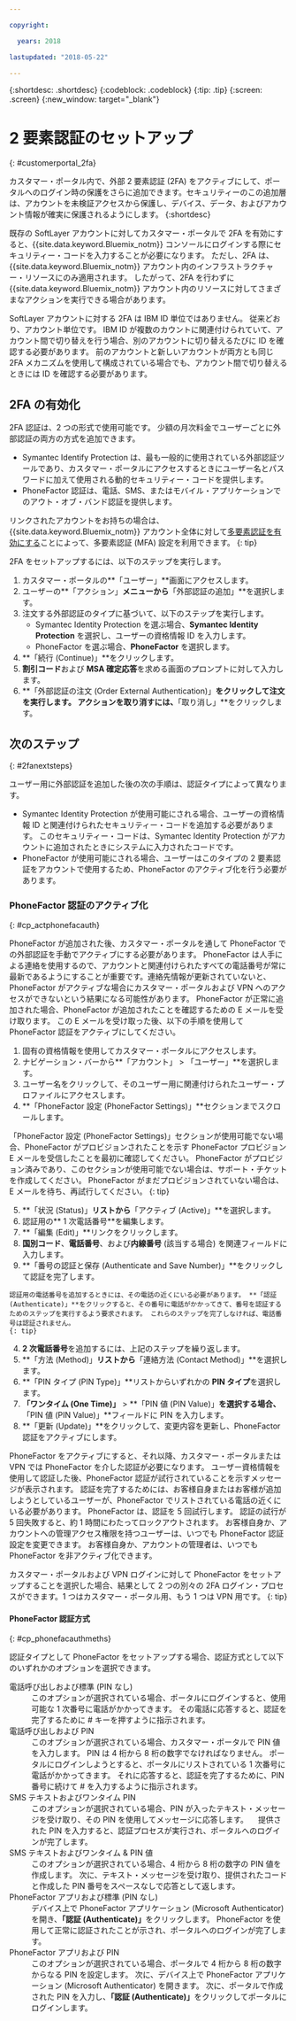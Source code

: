 ```yaml
---

copyright:

  years: 2018

lastupdated: "2018-05-22"

---
```


{:shortdesc: .shortdesc}
{:codeblock: .codeblock}
{:tip: .tip}
{:screen: .screen}
{:new_window: target="_blank"}


# 2 要素認証のセットアップ
{: #customerportal_2fa}

カスタマー・ポータル内で、外部 2 要素認証 (2FA) をアクティブにして、ポータルへのログイン時の保護をさらに追加できます。セキュリティーのこの追加層は、アカウントを未検証アクセスから保護し、デバイス、データ、およびアカウント情報が確実に保護されるようにします。
{:shortdesc}

既存の SoftLayer アカウントに対してカスタマー・ポータルで 2FA を有効にすると、{{site.data.keyword.Bluemix_notm}} コンソールにログインする際にセキュリティー・コードを入力することが必要になります。 ただし、2FA は、{{site.data.keyword.Bluemix_notm}} アカウント内のインフラストラクチャー・リソースにのみ適用されます。 したがって、2FA を行わずに {{site.data.keyword.Bluemix_notm}} アカウント内のリソースに対してさまざまなアクションを実行できる場合があります。

SoftLayer アカウントに対する 2FA は IBM ID 単位ではありません。 従来どおり、アカウント単位です。 IBM ID が複数のカウントに関連付けられていて、アカウント間で切り替えを行う場合、別のアカウントに切り替えるたびに ID を確認する必要があります。 前のアカウントと新しいアカウントが両方とも同じ 2FA メカニズムを使用して構成されている場合でも、アカウント間で切り替えるときには ID を確認する必要があります。

## 2FA の有効化

2FA 認証は、2 つの形式で使用可能です。 少額の月次料金でユーザーごとに外部認証の両方の方式を追加できます。

* Symantec Identify Protection は、最も一般的に使用されている外部認証ツールであり、カスタマー・ポータルにアクセスするときにユーザー名とパスワードに加えて使用される動的セキュリティー・コードを提供します。
* PhoneFactor 認証は、電話、SMS、またはモバイル・アプリケーションでのアウト・オブ・バンド認証を提供します。

 リンクされたアカウントをお持ちの場合は、{{site.data.keyword.Bluemix_notm}} アカウント全体に対して[多要素認証を有効にする](/docs/iam/mfa.html)ことによって、多要素認証 (MFA) 設定を利用できます。
 {: tip}

2FA をセットアップするには、以下のステップを実行します。

1. カスタマー・ポータルの**「ユーザー」**画面にアクセスします。
2. ユーザーの**「アクション」**メニューから**「外部認証の追加」**を選択します。
3. 注文する外部認証のタイプに基づいて、以下のステップを実行します。
    * Symantec Identity Protection を選ぶ場合、**Symantec Identity Protection** を選択し、ユーザーの資格情報 ID を入力します。
    * PhoneFactor を選ぶ場合、**PhoneFactor** を選択します。
4. **「続行 (Continue)」**をクリックします。
5. **割引コード**および **MSA 確定応答**を求める画面のプロンプトに対して入力します。
6. **「外部認証の注文 (Order External Authentication)」**をクリックして注文を実行します。 アクションを取り消すには、**「取り消し」**をクリックします。

## 次のステップ
{: #2fanextsteps}

ユーザー用に外部認証を追加した後の次の手順は、認証タイプによって異なります。
* Symantec Identity Protection が使用可能にされる場合、ユーザーの資格情報 ID と関連付けられたセキュリティー・コードを追加する必要があります。 このセキュリティー・コードは、Symantec Identity Protection がアカウントに追加されたときにシステムに入力されたコードです。
* PhoneFactor が使用可能にされる場合、ユーザーはこのタイプの 2 要素認証をアカウントで使用するため、PhoneFactor のアクティブ化を行う必要があります。

### PhoneFactor 認証のアクティブ化
{: #cp_actphonefacauth}

PhoneFactor が追加された後、カスタマー・ポータルを通して PhoneFactor での外部認証を手動でアクティブにする必要があります。 PhoneFactor は人手による連絡を使用するので、アカウントと関連付けられたすべての電話番号が常に最新であるようにすることが重要です。連絡先情報が更新されていないと、PhoneFactor がアクティブな場合にカスタマー・ポータルおよび VPN へのアクセスができないという結果になる可能性があります。 PhoneFactor が正常に追加された場合、PhoneFactor が追加されたことを確認するための E メールを受け取ります。 この E メールを受け取った後、以下の手順を使用して PhoneFactor 認証をアクティブにしてください。

1. 固有の資格情報を使用してカスタマー・ポータルにアクセスします。
2. ナビゲーション・バーから**「アカウント」 > 「ユーザー」**を選択します。
3. ユーザー名をクリックして、そのユーザー用に関連付けられたユーザー・プロファイルにアクセスします。
4. **「PhoneFactor 設定 (PhoneFactor Settings)」**セクションまでスクロールします。

  「PhoneFactor 設定 (PhoneFactor Settings)」セクションが使用可能でない場合、PhoneFactor がプロビジョンされたことを示す PhoneFactor プロビジョン E メールを受信したことを最初に確認してください。 PhoneFactor がプロビジョン済みであり、このセクションが使用可能でない場合は、サポート・チケットを作成してください。 PhoneFactor がまだプロビジョンされていない場合は、E メールを待ち、再試行してください。
  {: tip}

5. **「状況 (Status)」**リストから**「アクティブ (Active)」**を選択します。
6. 認証用の** 1 次電話番号**を編集します。
  1. **「編集 (Edit)」**リンクをクリックします。
  2. **国別コード**、**電話番号**、および**内線番号** (該当する場合) を関連フィールドに入力します。
  3. **「番号の認証と保存 (Authenticate and Save Number)」**をクリックして認証を完了します。

    認証用の電話番号を追加するときには、その電話の近くにいる必要があります。 **「認証 (Authenticate)」**をクリックすると、その番号に電話がかかってきて、番号を認証するためのステップを実行するよう要求されます。 これらのステップを完了しなければ、電話番号は認証されません。
    {: tip}

  4. **2 次電話番号**を追加するには、上記のステップを繰り返します。
7. **「方法 (Method)」**リストから**「連絡方法 (Contact Method)」**を選択します。
8. **「PIN タイプ (PIN Type)」**リストからいずれかの **PIN タイプ**を選択します。
9. **「ワンタイム (One Time)」** > **「PIN 値 (PIN Value)」**を選択する場合、**「PIN 値 (PIN Value)」**フィールドに PIN を入力します。
10. **「更新 (Update)」**をクリックして、変更内容を更新し、PhoneFactor 認証をアクティブにします。

PhoneFactor をアクティブにすると、それ以降、カスタマー・ポータルまたは VPN では PhoneFactor を介した認証が必要になります。 ユーザー資格情報を使用して認証した後、PhoneFactor 認証が試行されていることを示すメッセージが表示されます。 認証を完了するためには、お客様自身またはお客様が追加しようとしているユーザーが、PhoneFactor でリストされている電話の近くにいる必要があります。 PhoneFactor は、認証を 5 回試行します。 認証の試行が 5 回失敗すると、約 1 時間にわたってロックアウトされます。 お客様自身か、アカウントへの管理アクセス権限を持つユーザーは、いつでも PhoneFactor 認証設定を変更できます。  お客様自身か、アカウントの管理者は、いつでも PhoneFactor を非アクティブ化できます。

 カスタマー・ポータルおよび VPN ログインに対して PhoneFactor をセットアップすることを選択した場合、結果として 2 つの別々の 2FA ログイン・プロセスができます。1 つはカスタマー・ポータル用、もう 1 つは VPN 用です。
 {: tip}

#### PhoneFactor 認証方式
{: #cp_phonefacauthmeths}

認証タイプとして PhoneFactor をセットアップする場合、認証方式として以下のいずれかのオプションを選択できます。

<dl>
<dt>電話呼び出しおよび標準 (PIN なし)</dt>
<dd>このオプションが選択されている場合、ポータルにログインすると、使用可能な 1 次番号に電話がかかってきます。 その電話に応答すると、認証を完了するために # キーを押すように指示されます。</dd>
<dt>電話呼び出しおよび PIN</dt>
<dd>このオプションが選択されている場合、カスタマー・ポータルで PIN 値を入力します。 PIN は 4 桁から 8 桁の数字でなければなりません。 ポータルにログインしようとすると、ポータルにリストされている 1 次番号に電話がかかってきます。 それに応答すると、認証を完了するために、PIN 番号に続けて # を入力するように指示されます。</dd>
<dt>SMS テキストおよびワンタイム PIN</dt>
<dd>このオプションが選択されている場合、PIN が入ったテキスト・メッセージを受け取り、その PIN を使用してメッセージに応答します。 　提供された PIN を入力すると、認証プロセスが実行され、ポータルへのログインが完了します。</dd>
<dt>SMS テキストおよびワンタイム &amp; PIN 値</dt>
<dd>このオプションが選択されている場合、4 桁から 8 桁の数字の PIN 値を作成します。 次に、テキスト・メッセージを受け取り、提供されたコードと作成した PIN 番号をスペースなしで応答として返します。</dd>
<dt>PhoneFactor アプリおよび標準 (PIN なし)</dt>
<dd>デバイス上で PhoneFactor アプリケーション (Microsoft Authenticator) を開き、<strong>「認証 (Authenticate)」</strong>をクリックします。 PhoneFactor を使用して正常に認証されたことが示され、ポータルへのログインが完了します。</dd>
<dt>PhoneFactor アプリおよび PIN</dt>
<dd>このオプションが選択されている場合、ポータルで 4 桁から 8 桁の数字からなる PIN を設定します。 次に、デバイス上で PhoneFactor アプリケーション (Microsoft Authenticator) を開きます。 次に、ポータルで作成された PIN を入力し、<strong>「認証 (Authenticate)」</strong>をクリックしてポータルにログインします。</dd>
</dl>
